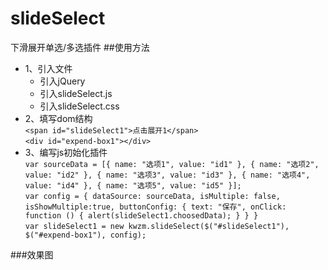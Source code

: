 # slideSelect
下滑展开单选/多选插件
##使用方法
- 1、引入文件
  - 引入jQuery
  - 引入slideSelect.js
  - 引入slideSelect.css
- 2、填写dom结构  
`<span id="slideSelect1">点击展开1</span>`  
`<div id="expend-box1"></div>`  
- 3、编写js初始化插件  
`var sourceData = [{
                name: "选项1",
                value: "id1"
            }, {
                name: "选项2",
                value: "id2"
            }, {
                name: "选项3",
                value: "id3"
            }, {
                name: "选项4",
                value: "id4"
            }, {
                name: "选项5",
                value: "id5"
            }];`  
`var config = {
                dataSource: sourceData,
                isMultiple: false,
                isShowMultiple:true,
                buttonConfig: {
                    text: "保存",
                    onClick: function () {
                        alert(slideSelect1.choosedData);
                    }
                }
            }
`  
`var slideSelect1 = new kwzm.slideSelect($("#slideSelect1"), $("#expend-box1"), config);`  

###效果图




